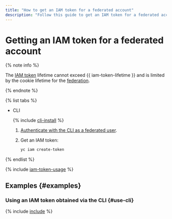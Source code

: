 ```yaml
---
title: "How to get an IAM token for a federated account"
description: "Follow this guide to get an IAM token for a federated account."
---
```


# Getting an IAM token for a federated account

{% note info %}

The [IAM token](../../../iam/concepts/authorization/iam-token.md) lifetime cannot exceed {{ iam-token-lifetime }} and is limited by the cookie lifetime for the [federation](../../../organization/concepts/add-federation.md).

{% endnote %}

{% list tabs %}

- CLI

   {% include [cli-install](../../../_includes/cli-install.md) %}

   1. [Authenticate with the CLI as a federated user](../../../cli/operations/authentication/federated-user.md).

   1. Get an IAM token:

      ```bash
      yc iam create-token
      ```

{% endlist %}

{% include [iam-token-usage](../../../_includes/iam-token-usage.md) %}

## Examples {#examples}

### Using an IAM token obtained via the CLI {#use-cli}

{% include [include](../../../_includes/iam/iam-token-usage-examples.md) %}